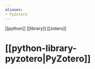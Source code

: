 ```yaml
---
aliases: 
- PyZotero
---
```


[[python]] [[library]] [[zotero]]

# [[python-library-pyzotero|PyZotero]]
